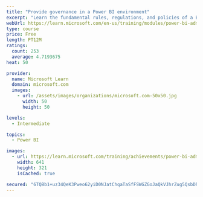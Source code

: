 ```yaml
---
title: "Provide governance in a Power BI environment"
excerpt: "Learn the fundamental rules, regulations, and policies of a BI governance approach."
webUrl: https://learn.microsoft.com/en-us/training/modules/power-bi-admin-governance/
type: course
price: Free
length: PT12M
ratings:
  count: 253
  average: 4.7193675
heat: 50

provider:
  name: Microsoft Learn
  domain: microsoft.com
  images:
    - url: /assets/images/organizations/microsoft.com-50x50.jpg
      width: 50
      height: 50

levels:
  - Intermediate

topics:
  - Power BI

images:
  - url: https://learn.microsoft.com/training/achievements/power-bi-admin-governance-social.png
    width: 641
    height: 321
    isCached: true

secured: "6TQBb1+uz34QeK3Pweo62yiD0NJatChqaTaSfFSWGZGoJaQkVJhrZug5QsbDhLKd3RvvtD1p6jL3HhYZOmQtzI2HnPcd2PbcBS82T8c0mXQiU6ZR5X/9OPL1yTZHYKTTF6/TvyvcB3Iv3U7AfIPTyXMD1+6CsstY2kBhoBL/bVTGVgcsV2rCBpNZZ+rAbAYOt32hI6UahcGVomuuKALk5Aqvsx/YoGdPWKm5MJJyPwT0KxGrJ0flo60L9YibN6s24BXYJ1fLn/BY8YIhJTaPX11e6Vk80/+swVzqJH3U9GPne3oNNqXce27/FSSq9x3ofFab5OkPQjdNLZN3uUsTQFFXdxXNl8LptpQnuJLQqDZJLttlzdVZgFqnl6gXO2nNPsJ1iTBrxzIFbHyhfIzzAeryS6XDJLr6aFzT80ByZLU=;XbTSU1rafL3Sr6VOG3QICQ=="
---
```


